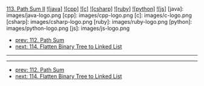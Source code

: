 [113. Path Sum II](https://leetcode.com/problems/path-sum-ii/)
[![java]](https://github.com/leetcode-study-group/leetcode-java-solutions/blob/master/113-path-sum-ii.md)
[![cpp]](https://github.com/leetcode-study-group/leetcode-cpp-solutions/blob/master/113-path-sum-ii.md)
[![c]](https://github.com/leetcode-study-group/leetcode-c-solutions/blob/master/113-path-sum-ii.md)
[![csharp]](https://github.com/leetcode-study-group/leetcode-csharp-solutions/blob/master/113-path-sum-ii.md)
[![ruby]](https://github.com/leetcode-study-group/leetcode-ruby-solutions/blob/master/113-path-sum-ii.md)
[![python]](https://github.com/leetcode-study-group/leetcode-python-solutions/blob/master/113-path-sum-ii.md)
[![js]](https://github.com/leetcode-study-group/leetcode-js-solutions/blob/master/113-path-sum-ii.md)
[java]: images/java-logo.png
[cpp]: images/cpp-logo.png
[c]: images/c-logo.png
[csharp]: images/csharp-logo.png
[ruby]: images/ruby-logo.png
[python]: images/python-logo.png
[js]: images/js-logo.png

- [prev: 112. Path Sum](112-path-sum.md)
- [next: 114. Flatten Binary Tree to Linked List](114-flatten-binary-tree-to-linked-list.md)

---


---

- [prev: 112. Path Sum](112-path-sum.md)
- [next: 114. Flatten Binary Tree to Linked List](114-flatten-binary-tree-to-linked-list.md)
